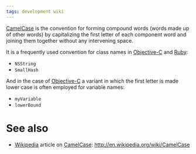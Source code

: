 ```yaml
---
tags: development wiki
---
```


[CamelCase](/wiki/CamelCase) is the convention for forming compound words (words made up of other words) by capitalizing the first letter of each component word and joining them together without any intervening space.

It is a frequently used convention for class names in [Objective-C](/wiki/Objective-C) and [Ruby](/wiki/Ruby):

-   `NSString`
-   `SmallHash`

And in the case of [Objective-C](/wiki/Objective-C) a variant in which the first letter is made lower case is often employed for variable names:

-   `myVariable`
-   `lowerBound`

# See also

-   [Wikipedia](/wiki/Wikipedia) article on [CamelCase](/wiki/CamelCase): <http://en.wikipedia.org/wiki/CamelCase>
